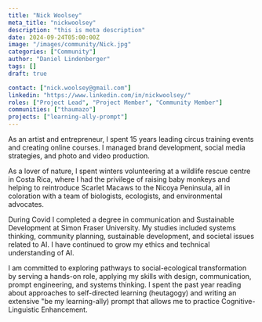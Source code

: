 ```yaml
---
title: "Nick Woolsey"
meta_title: "nickwoolsey"
description: "this is meta description"
date: 2024-09-24T05:00:00Z
image: "/images/community/Nick.jpg"
categories: ["Community"]
author: "Daniel Lindenberger"
tags: []
draft: true

contact: ["nick.woolsey@gmail.com"]
linkedin: "https://www.linkedin.com/in/nickwoolsey/"
roles: ["Project Lead", "Project Member", "Community Member"]
communities: ["thaumazo"]
projects: ["learning-ally-prompt"]
---
```


As an artist and entrepreneur, I spent 15 years leading circus training events and creating online courses. I managed brand development, social media strategies, and photo and video production.

As a lover of nature, I spent winters volunteering at a wildlife rescue centre in Costa Rica, where I had the privilege of raising baby monkeys and helping to reintroduce Scarlet Macaws to the Nicoya Peninsula, all in coloration with a team of biologists, ecologists, and environmental advocates.

During Covid I completed a degree in communication and Sustainable Development at Simon Fraser University. My studies included systems thinking, community planning, sustainable development, and societal issues related to AI. I have continued to grow my ethics and technical understanding of AI.

I am committed to exploring pathways to social-ecological transformation by serving a hands-on role, applying my skills with design, communication, prompt engineering, and systems thinking. I spent the past year reading about approaches to self-directed learning (heutagogy) and writing an extensive "be my learning-ally) prompt that allows me to practice Cognitive-Linguistic Enhancement.
